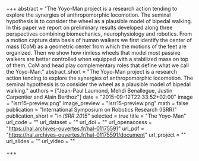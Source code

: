 +++
abstract = "The Yoyo-Man project is a research action tending to explore the synergies of anthropomorphic locomotion. The seminal hypothesis is to consider the wheel as a plausible model of bipedal walking. In this paper we report on preliminary results developed along three perspectives combining biomechanics, neurophysiology and robotics. From a motion capture data basis of human walkers we first identify the center of mass (CoM) as a geometric center from which the motions of the feet are organized. Then we show how rimless wheels that model most passive walkers are better controlled when equipped with a stabilized mass on top of them. CoM and head play complementary roles that define what we call the Yoyo-Man."
abstract_short = "The Yoyo-Man project is a research action tending to explore the synergies of anthropomorphic locomotion. The seminal hypothesis is to consider the wheel as a plausible model of bipedal walking."
authors = ["Jean-Paul Laumond, Mehdi Benallegue, Justin Carpentier and Alain Berthoz"]
date = "2015-09-12T22:33:52+02:00"
image = "isrr15-preview.png"
image_preview = "isrr15-preview.png"
math = false
publication = "International Symposium on Robotics Research (ISRR)"
publication_short = "In *ISRR 2015*"
selected = true
title = "The Yoyo-Man"
url_code = ""
url_dataset = ""
url_doi = ""
url_openaccess = "https://hal.archives-ouvertes.fr/hal-01175591"
url_pdf = "https://hal.archives-ouvertes.fr/hal-01175591/document"
url_project = ""
url_slides = ""
url_video = ""

+++


